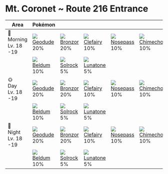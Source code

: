 # Mt. Coronet ~ Route 216 Entrance

Area                       | Pokémon                      | &nbsp;                       | &nbsp;                        | &nbsp;                        | &nbsp;                        | &nbsp;
---                        | ---                          | ---                          | ---                           | ---                           | ---                           | ---
🌅<br>Morning<br>Lv. 18 -19 | ![][074]<br>[Geodude]<br>20% | ![][436]<br>[Bronzor]<br>20% | ![][035]<br>[Clefairy]<br>10% | ![][299]<br>[Nosepass]<br>10% | ![][358]<br>[Chimecho]<br>10% | ![][041]<br>[Zubat]<br>10%
&nbsp;                     | ![][374]<br>[Beldum]<br>10%  | ![][338]<br>[Solrock]<br>5%  | ![][337]<br>[Lunatone]<br>5%  | &nbsp;                        | &nbsp;                        | &nbsp;
🌞<br>Day<br>Lv. 18 -19     | ![][074]<br>[Geodude]<br>20% | ![][436]<br>[Bronzor]<br>20% | ![][035]<br>[Clefairy]<br>10% | ![][299]<br>[Nosepass]<br>10% | ![][358]<br>[Chimecho]<br>10% | ![][041]<br>[Zubat]<br>10%
&nbsp;                     | ![][374]<br>[Beldum]<br>10%  | ![][338]<br>[Solrock]<br>5%  | ![][337]<br>[Lunatone]<br>5%  | &nbsp;                        | &nbsp;                        | &nbsp;
🌙<br>Night<br>Lv. 18 -19   | ![][074]<br>[Geodude]<br>20% | ![][436]<br>[Bronzor]<br>20% | ![][035]<br>[Clefairy]<br>10% | ![][299]<br>[Nosepass]<br>10% | ![][358]<br>[Chimecho]<br>10% | ![][041]<br>[Zubat]<br>10%
&nbsp;                     | ![][374]<br>[Beldum]<br>10%  | ![][338]<br>[Solrock]<br>5%  | ![][337]<br>[Lunatone]<br>5%  | &nbsp;                        | &nbsp;                        | &nbsp;

[Clefairy]: ../../pokemons/035/
[Zubat]: ../../pokemons/041/
[Geodude]: ../../pokemons/074/
[Nosepass]: ../../pokemons/299/
[Lunatone]: ../../pokemons/337/
[Solrock]: ../../pokemons/338/
[Chimecho]: ../../pokemons/358/
[Beldum]: ../../pokemons/374/
[Bronzor]: ../../pokemons/436/
[035]: ../img/pokemon/035.png
[041]: ../img/pokemon/041.png
[074]: ../img/pokemon/074.png
[299]: ../img/pokemon/299.png
[337]: ../img/pokemon/337.png
[338]: ../img/pokemon/338.png
[358]: ../img/pokemon/358.png
[374]: ../img/pokemon/374.png
[436]: ../img/pokemon/436.png
